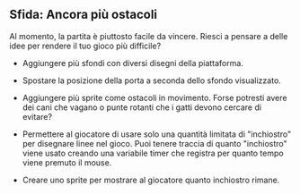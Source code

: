 ## Sfida: Ancora più ostacoli

Al momento, la partita è piuttosto facile da vincere. Riesci a pensare a delle idee per rendere il tuo gioco più difficile?

+ Aggiungere più sfondi con diversi disegni della piattaforma.

+ Spostare la posizione della porta a seconda dello sfondo visualizzato.

+ Aggiungere più sprite come ostacoli in movimento. Forse potresti avere dei cani che vagano o punte rotanti che i gatti devono cercare di evitare?

+ Permettere al giocatore di usare solo una quantità limitata di "inchiostro" per disegnare linee nel gioco. Puoi tenere traccia di quanto "inchiostro" viene usato creando una variabile timer che registra per quanto tempo viene premuto il mouse.

+ Creare uno sprite per mostrare al giocatore quanto inchiostro rimane.